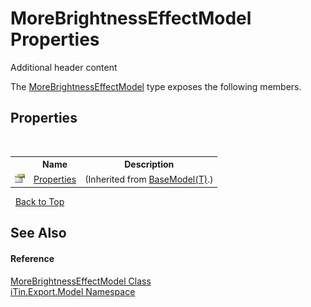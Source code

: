 # MoreBrightnessEffectModel Properties
Additional header content 

The <a href="60fd20f6-f6b4-427b-d3da-68909ef96121">MoreBrightnessEffectModel</a> type exposes the following members.


## Properties
&nbsp;<table><tr><th></th><th>Name</th><th>Description</th></tr><tr><td>![Public property](media/pubproperty.gif "Public property")</td><td><a href="7e88785e-5670-4515-defa-d3f60ae16111">Properties</a></td><td> (Inherited from <a href="6632f561-4175-f1f2-939c-ac8b10159529">BaseModel(T)</a>.)</td></tr></table>&nbsp;
<a href="#morebrightnesseffectmodel-properties">Back to Top</a>

## See Also


#### Reference
<a href="60fd20f6-f6b4-427b-d3da-68909ef96121">MoreBrightnessEffectModel Class</a><br /><a href="ef57ffcc-e95e-b212-5a46-9aa6f5a3511f">iTin.Export.Model Namespace</a><br />